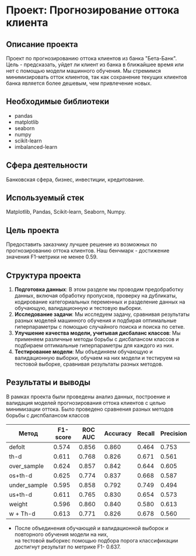 # Проект: Прогнозирование оттока клиента

## Описание проекта
Проект по прогнозированию оттока клиентов из банка "Бета-Банк". Цель - предсказать, уйдет ли клиент из банка в ближайшее время или нет с помощью модели машинного обучения. Мы стремимся минимизировать отток клиентов, так как сохранение текущих клиентов банка является более дешевым, чем привлечение новых.

## Необходимые библиотеки
- pandas
- matplotlib
- seaborn
- numpy
- scikit-learn
- imbalanced-learn

## Сфера деятельности
Банковская сфера, бизнес, инвестиции, кредитование.

## Используемый стек
Matplotlib, Pandas, Scikit-learn, Seaborn, Numpy.

## Цель проекта
Предоставить заказчику лучшее решение из возможных по прогнозированию оттока клиентов. Наш бенчмарк - достижение значения F1-метрики не менее 0.59.

## Структура проекта
1. **Подготовка данных**: В этом разделе мы проводим предобработку данных, включая обработку пропусков, проверку на дубликаты, кодирование категориальных переменных и разделение данных на обучающую, валидационную и тестовую выборки.
2. **Исследование задачи**: Мы исследуем задачу, сравнивая результаты разных моделей машинного обучения и подбирая оптимальные гиперпараметры с помощью случайного поиска и поиска по сетке.
3. **Улучшение качества модели, учитывая дисбаланс классов**: Мы применяем различные методы борьбы с дисбалансом классов и подбираем оптимальные гиперпараметры для каждого из них.
4. **Тестирование модели**: Мы объединяем обучающую и валидационную выборки, обучаем на них модели и тестируем на тестовой выборке, сравнивая результаты разных методов.

## Результаты и выводы
В рамках проекта были проведены анализ данных, построение и валидация моделей прогнозирования оттока клиентов с целью минимизации оттока. Было проведено сравнения разных методов борьбы с диспбалансом классов


| Метод | F1-score | ROC AUC | Accuracy | Recall | Precision |
| --- | --- | --- | --- | --- | --- |
| defolt | 0.574 | 0.856 | 0.860 | 0.464 | 0.753 |
| th-d | 0.611 | 0.768 | 0.826 | 0.671 | 0.561 |
| over_sample | 0.624 | 0.857 | 0.842 | 0.644 | 0.605 |
| os+th-d | 0.625 | 0.774 | 0.837 | 0.668 | 0.587 |
| under_sample | 0.595 | 0.858 | 0.792 | 0.749 | 0.494 |
| us+th-d | 0.611 | 0.765 | 0.830 | 0.654 | 0.573 |
| weight | 0.596 | 0.860 | 0.840 | 0.580 | 0.613 |
| w + Th-d | 0.613 | 0.771 | 0.826 | 0.678 | 0.560 |

- После объединения обучающей и валидационной выборок и повторного обучения модели на них,<br> на тестовой выборкес помощью подбора порога классификации достигнут результат по метрике F1- 0.637.

